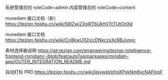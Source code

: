 系统管理员的 roleCode=admin
内容管理员的 roleCode=content

musedam 接口文档（新）
https://tezign.feishu.cn/wiki/S8lZwj23giRTbUkttV7cTUtOnXd

musedam 接口文档
https://tezign.feishu.cn/wiki/Co8kwU1I2iccDNkczxXcRBJonnc

素材选择器说明
https://git.tezign.com/engineering/tezign-intelligence-frontend-minidam/-/blob/feat/autoTag/packages/minidam-app/OUTER_INTEGRATION_README.md

自动打标 PRD
https://tezign.feishu.cn/wiki/IqiywpVpfipXPxkNm6ycNAFlnpF
